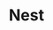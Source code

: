 ---
title: Nest
description: Understand NestJS for building efficient, scalable server-side applications.
---